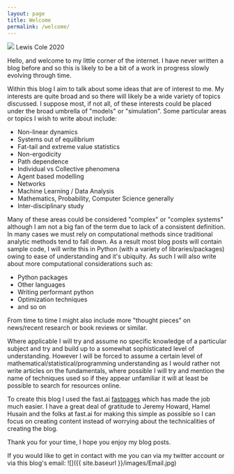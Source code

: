 ```yaml
---
layout: page
title: Welcome
permalink: /welcome/
---
```


![](https://github.com/lewiscoleblog/blog/raw/master/images/big_logo.jpg)
Lewis Cole 2020

Hello, and welcome to my little corner of the internet. I have never written a blog before and so this is likely to be a bit of a work in progress slowly evolving through time. 

Within this blog I aim to talk about some ideas that are of interest to me. My interests are quite broad and so there will likely be a wide variety of topics discussed. I suppose most, if not all, of these interests could be placed under the broad umbrella of "models" or "simulation". Some particular areas or topics I wish to write about include:
* Non-linear dynamics
* Systems out of equilibrium
* Fat-tail and extreme value statistics
* Non-ergodicity
* Path dependence
* Individual vs Collective phenomena
* Agent based modelling
* Networks
* Machine Learning / Data Analysis
* Mathematics, Probability, Computer Science generally
* Inter-disciplinary study

Many of these areas could be considered "complex" or "complex systems" although I am not a big fan of the term due to lack of a consistent definition. In many cases we must rely on computational methods since traditional analytic methods tend to fall down. As a result most blog posts will contain sample code, I will write this in Python (with a variety of libraries/packages) owing to ease of understanding and it's ubiquity. As such I will also write about more computational considerations such as:
* Python packages
* Other languages
* Writing performant python
* Optimization techniques
* and so on

From time to time I might also include more "thought pieces" on news/recent research or book reviews or similar.

Where applicable I will try and assume no specific knowledge of a particular subject and try and build up to a somewhat sophisticated level of understanding. However I will be forced to assume a certain level of mathematical/statistical/programming understanding as I would rather not write articles on the fundamentals, where possible I will try and mention the name of techniques used so if they appear unfamiliar it will at least be possible to search for resources online.

To create this blog I used the fast.ai [fastpages](https://fastpages.fast.ai/fastpages/jupyter/2020/02/21/introducing-fastpages.html) which has made the job much easier. I have a great deal of gratitude to Jeremy Howard, Hamel Husain and the folks at fast.ai for making this simple as possible so I can focus on creating content instead of worrying about the technicalities of creating the blog.

Thank you for your time, I hope you enjoy my blog posts.

If you would like to get in contact with me you can via my twitter account or via this blog's email:
![]({{ site.baseurl }}/images/Email.jpg)
